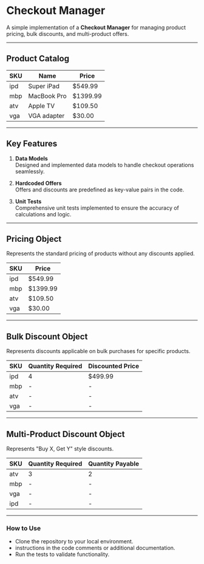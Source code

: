 # **Checkout Manager**

A simple implementation of a **Checkout Manager** for managing product pricing, bulk discounts, and multi-product offers.

---
    

    
## **Product Catalog**

| SKU  | Name         | Price     |
|------|--------------|-----------|
| ipd  | Super iPad   | $549.99   |
| mbp  | MacBook Pro  | $1399.99  |
| atv  | Apple TV     | $109.50   |
| vga  | VGA adapter  | $30.00    |

---

## **Key Features**

1. **Data Models**  
   Designed and implemented data models to handle checkout operations seamlessly.  
   
2. **Hardcoded Offers**  
   Offers and discounts are predefined as key-value pairs in the code.  

3. **Unit Tests**  
   Comprehensive unit tests implemented to ensure the accuracy of calculations and logic.

---

## **Pricing Object**

Represents the standard pricing of products without any discounts applied.

| SKU  | Price        |
|------|--------------|
| ipd  | $549.99      |
| mbp  | $1399.99     |
| atv  | $109.50      |
| vga  | $30.00       |

---

## **Bulk Discount Object**

Represents discounts applicable on bulk purchases for specific products.

| SKU  | Quantity Required | Discounted Price |
|------|-------------------|------------------|
| ipd  | 4                 | $499.99          |
| mbp  | -                 | -                |
| atv  | -                 | -                |
| vga  | -                 | -                |

---

## **Multi-Product Discount Object**

Represents "Buy X, Get Y" style discounts.

| SKU  | Quantity Required | Quantity Payable |
|------|-------------------|------------------|
| atv  | 3                 | 2                |
| mbp  | -                 | -                |
| vga  | -                 | -                |
| ipd  | -                 | -                |

---

### **How to Use**
- Clone the repository to your local environment.
- instructions in the code comments or additional documentation.
- Run the tests to validate functionality.
